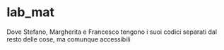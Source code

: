 # lab_mat

Dove Stefano, Margherita  e Francesco tengono i suoi codici separati dal resto delle cose, ma comunque accessibili
